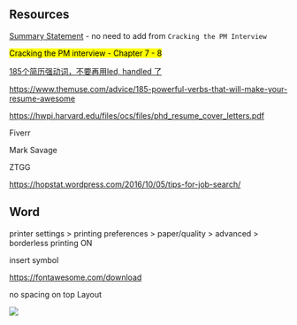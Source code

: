 ## Resources

[Summary Statement](https://www.themuse.com/advice/3-resume-summary-examples-thatll-make-writing-your-own-easier) - no need to add from `Cracking the PM Interview`

<mark>Cracking the PM interview - Chapter 7 - 8</mark>

[185个简历强动词，不要再用led, handled 了](https://www.1point3acres.com/bbs/thread-628972-1-1.html)

https://www.themuse.com/advice/185-powerful-verbs-that-will-make-your-resume-awesome

https://hwpi.harvard.edu/files/ocs/files/phd_resume_cover_letters.pdf

Fiverr

Mark Savage

ZTGG

https://hopstat.wordpress.com/2016/10/05/tips-for-job-search/



## Word

printer settings > printing preferences > paper/quality > advanced > borderless printing ON



insert symbol

https://fontawesome.com/download



no spacing on top Layout

![](https://i.loli.net/2021/05/07/9CUODcRJdLqyf5B.png)